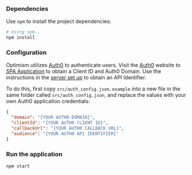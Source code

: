 

### Dependencies

Use `npm` to install the project dependencies:

```bash
# Using npm..
npm install
```

### Configuration
Optimism utilizes [Auth0](http://auth0.com) to authenticate users. Visit the [Auth0](http://auth0.com) website to [SPA Application](https://auth0.com/docs/apis) to obtain a Client ID and Auth0 Domain. Use the instructions in the [server set up](https://github.com/optimism-ai/optimism/blob/master/server/README.md) to obtain an API Identifier.

To do this, first copy `src/auth_config.json.example` into a new file in the same folder called `src/auth_config.json`, and replace the values with your own Auth0 application credentials:

```json
{
  "domain": "{YOUR AUTH0 DOMAIN}",
  "clientId": "{YOUR AUTH0 CLIENT ID}",
  "callbackUrl": "{YOUR AUTH0 CALLBACK URL}",
  "audience": "{YOUR AUTH0 API IDENTIFIER}"
}
```

### Run the application

```bash
npm start
```
